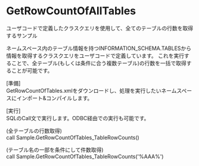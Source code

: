 # GetRowCountOfAllTables

ユーザコードで定義したクラスクエリを使用して、全てのテーブルの行数を取得するサンプル

ネームスペース内のテーブル情報を持つINFORMATION_SCHEMA.TABLESから情報を取得するクラスクエリをユーザコードで定義しています。
これを実行することで、全テーブル(もしくは条件に合う複数テーブル)の行数を一括で取得することが可能です。

[準備]<br>
GetRowCountOfTables.xmlをダウンロードし、処理を実行したいネームスペースにインポート&コンパイルします。

[実行]<br>
SQLのCall文で実行します。ODBC経由での実行も可能です。

(全テーブルの行数取得)<br>
call Sample.GetRowCountOfTables_TableRowCounts()

(テーブル名の一部を条件にして件数取得)<br>
call Sample.GetRowCountOfTables_TableRowCounts('%AAA%')
